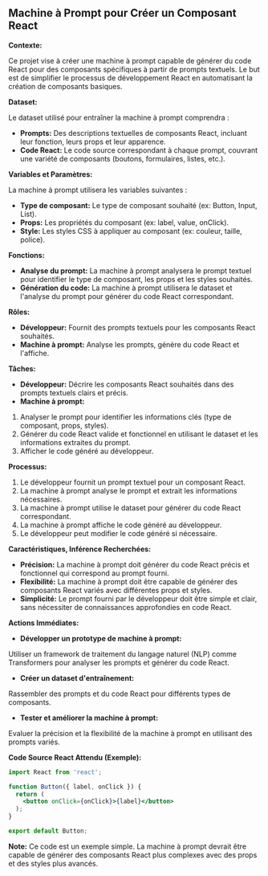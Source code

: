 ## Machine à Prompt pour Créer un Composant React

**Contexte:**

Ce projet vise à créer une machine à prompt capable de générer du code React pour des composants spécifiques à partir de prompts textuels. Le but est de simplifier le processus de développement React en automatisant la création de composants basiques.

**Dataset:**

Le dataset utilisé pour entraîner la machine à prompt comprendra :

* **Prompts:** Des descriptions textuelles de composants React, incluant leur fonction, leurs props et leur apparence.
* **Code React:** Le code source correspondant à chaque prompt, couvrant une variété de composants (boutons, formulaires, listes, etc.).

**Variables et Paramètres:**

La machine à prompt utilisera les variables suivantes :

* **Type de composant:** Le type de composant souhaité (ex: Button, Input, List).
* **Props:** Les propriétés du composant (ex: label, value, onClick).
* **Style:** Les styles CSS à appliquer au composant (ex: couleur, taille, police).

**Fonctions:**

* **Analyse du prompt:** La machine à prompt analysera le prompt textuel pour identifier le type de composant, les props et les styles souhaités.
* **Génération du code:** La machine à prompt utilisera le dataset et l'analyse du prompt pour générer du code React correspondant.

**Rôles:**

* **Développeur:** Fournit des prompts textuels pour les composants React souhaités.
* **Machine à prompt:** Analyse les prompts, génère du code React et l'affiche.

**Tâches:**

* **Développeur:** Décrire les composants React souhaités dans des prompts textuels clairs et précis.
* **Machine à prompt:**

1. Analyser le prompt pour identifier les informations clés (type de composant, props, styles).
2. Générer du code React valide et fonctionnel en utilisant le dataset et les informations extraites du prompt.
3. Afficher le code généré au développeur.

**Processus:**

1. Le développeur fournit un prompt textuel pour un composant React.
2. La machine à prompt analyse le prompt et extrait les informations nécessaires.
3. La machine à prompt utilise le dataset pour générer du code React correspondant.
4. La machine à prompt affiche le code généré au développeur.
5. Le développeur peut modifier le code généré si nécessaire.

**Caractéristiques, Inférence Recherchées:**

* **Précision:** La machine à prompt doit générer du code React précis et fonctionnel qui correspond au prompt fourni.
* **Flexibilité:** La machine à prompt doit être capable de générer des composants React variés avec différentes props et styles.
* **Simplicité:** Le prompt fourni par le développeur doit être simple et clair, sans nécessiter de connaissances approfondies en code React.

**Actions Immédiates:**

* **Développer un prototype de machine à prompt:**

Utiliser un framework de traitement du langage naturel (NLP) comme Transformers pour analyser les prompts et générer du code React.

* **Créer un dataset d'entraînement:**

Rassembler des prompts et du code React pour différents types de composants.

* **Tester et améliorer la machine à prompt:**

Evaluer la précision et la flexibilité de la machine à prompt en utilisant des prompts variés.

**Code Source React Attendu (Exemple):**

```jsx
import React from 'react';

function Button({ label, onClick }) {
  return (
    <button onClick={onClick}>{label}</button>
  );
}

export default Button;
```

**Note:** Ce code est un exemple simple. La machine à prompt devrait être capable de générer des composants React plus complexes avec des props et des styles plus avancés.



